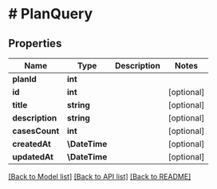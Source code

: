 # # PlanQuery

## Properties

Name | Type | Description | Notes
------------ | ------------- | ------------- | -------------
**planId** | **int** |  |
**id** | **int** |  | [optional]
**title** | **string** |  | [optional]
**description** | **string** |  | [optional]
**casesCount** | **int** |  | [optional]
**createdAt** | **\DateTime** |  | [optional]
**updatedAt** | **\DateTime** |  | [optional]

[[Back to Model list]](../../README.md#models) [[Back to API list]](../../README.md#endpoints) [[Back to README]](../../README.md)

